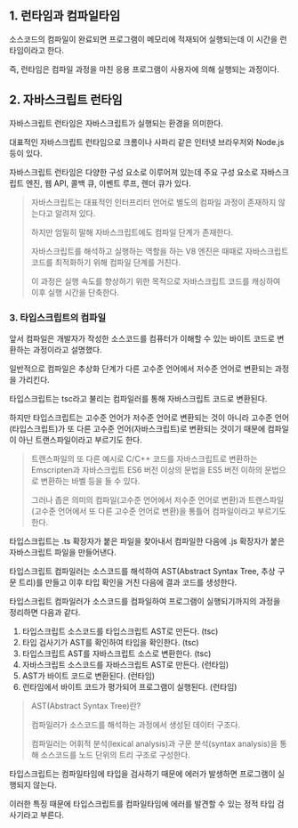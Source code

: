 ## 1. 런타임과 컴파일타임

소스코드의 컴파일이 완료되면 프로그램이 메모리에 적재되어 실행되는데 이 시간을 런타임이라고 한다.

즉, 런타임은 컴파일 과정을 마친 응용 프로그램이 사용자에 의해 실행되는 과정이다.

## 2. 자바스크립트 런타임

자바스크립트 런타임은 자바스크립트가 실행되는 환경을 의미한다.

대표적인 자바스크립트 런타임으로 크롬이나 사파리 같은 인터넷 브라우저와 Node.js 등이 있다.

자바스크립트 런타임은 다양한 구성 요소로 이루어져 있는데 주요 구성 요소로 자바스크립트 엔진, 웹 API, 콜백 큐, 이벤트 루프, 렌더 큐가 있다.

> 자바스크립트는 대표적인 인터프리터 언어로 별도의 컴파일 과정이 존재하지 않는다고 알려져 있다.
>
> 하지만 엄밀히 말해 자바스크립트에도 컴파일 단계가 존재한다.
>
> 자바스크립트를 해석하고 실행하는 역할을 하는 V8 엔진은 때때로 자바스크립트 코드를 최적화하기 위해 컴파일 단계를 거친다.
>
> 이 과정은 실행 속도를 향상하기 위한 목적으로 자바스크립트 코드를 캐싱하여 이후 실행 시간을 단축한다.

### 3. 타입스크립트의 컴파일

앞서 컴파일은 개발자가 작성한 소스코드를 컴퓨터가 이해할 수 있는 바이트 코드로 변환하는 과정이라고 설명했다.

일반적으로 컴파일은 추상화 단계가 다른 고수준 언어에서 저수준 언어로 변환되는 과정을 가리킨다.

타입스크립트는 tsc라고 불리는 컴파일러를 통해 자바스크립트 코드로 변환된다.

하지만 타입스크립트는 고수준 언어가 저수준 언어로 변환되는 것이 아니라 고수준 언어(타입스크립트)가 또 다른 고수준 언어(자바스크립트)로 변환되는 것이기 때문에 컴파일이 아닌 트랜스파일이라고 부르기도 한다.

> 트랜스파일의 또 다른 예시로 C/C++ 코드를 자바스크립트로 변환하는 Emscripten과 자바스크립트 ES6 버전 이상의 문법을 ES5 버전 이하의 문법으로 변환하는 바벨 등을 들 수 있다.
>
> 그러나 좁은 의미의 컴파일(고수준 언어에서 저수준 언어로 변환)과 트랜스파일(고수준 언어에서 또 다른 고수준 언어로 변환)을 통틀어 컴파일이라고 부르기도 한다.

타입스크립트는 .ts 확장자가 붙은 파일을 찾아내서 컴파일한 다음에 .js 확장자가 붙은 자바스크립트 파일을 만들어낸다.

타입스크립트 컴파일러는 소스코드를 해석하여 AST(Abstract Syntax Tree, 추상 구문 트리)를 만들고 이후 타입 확인을 거친 다음에 결과 코드를 생성한다.

타입스크립트 컴파일러가 소스코드를 컴파일하여 프로그램이 실행되기까지의 과정을 정리하면 다음과 같다.

1. 타입스크립트 소스코드를 타입스크립트 AST로 만든다. (tsc)
2. 타입 검사기가 AST를 확인하여 타입을 확인한다. (tsc)
3. 타입스크립트 AST를 자바스크립트 소스로 변환한다. (tsc)
4. 자바스크립트 소스코드를 자바스크립트 AST로 만든다. (런타임)
5. AST가 바이트 코드로 변환된다. (런타임)
6. 런타임에서 바이트 코드가 평가되어 프로그램이 실행된다. (런타임)

> AST(Abstract Syntax Tree)란?
>
> 컴파일러가 소스코드를 해석하는 과정에서 생성된 데이터 구조다.
>
> 컴파일러는 어휘적 분석(lexical analysis)과 구문 분석(syntax analysis)을 통해 소스코드를 노드 단위의 트리 구조로 구성한다.

타입스크립트는 컴파일타임에 타입을 검사하기 때문에 에러가 발생하면 프로그램이 실행되지 않는다.

이러한 특징 때문에 타입스크립트를 컴파일타임에 에러를 발견할 수 있는 정적 타입 검사기라고 부른다.
